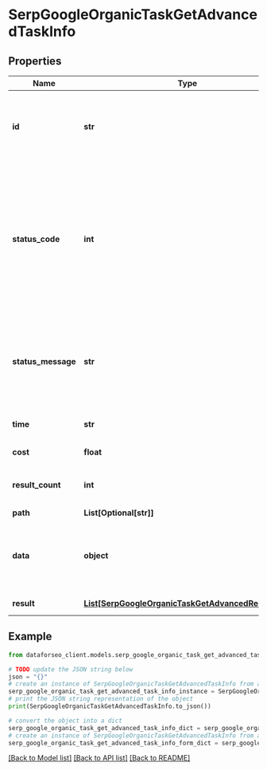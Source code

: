 # SerpGoogleOrganicTaskGetAdvancedTaskInfo


## Properties

Name | Type | Description | Notes
------------ | ------------- | ------------- | -------------
**id** | **str** | task identifier unique task identifier in our system in the UUID format | [optional] 
**status_code** | **int** | status code of the task generated by DataForSEO, can be within the following range: 10000-60000 you can find the full list of the response codes here | [optional] 
**status_message** | **str** | informational message of the task you can find the full list of general informational messages here | [optional] 
**time** | **str** | execution time, seconds | [optional] 
**cost** | **float** | total tasks cost, USD | [optional] 
**result_count** | **int** | number of elements in the result array | [optional] 
**path** | **List[Optional[str]]** | URL path | [optional] 
**data** | **object** | contains the same parameters that you specified in the POST request | [optional] 
**result** | [**List[SerpGoogleOrganicTaskGetAdvancedResultInfo]**](SerpGoogleOrganicTaskGetAdvancedResultInfo.md) | array of results | [optional] 

## Example

```python
from dataforseo_client.models.serp_google_organic_task_get_advanced_task_info import SerpGoogleOrganicTaskGetAdvancedTaskInfo

# TODO update the JSON string below
json = "{}"
# create an instance of SerpGoogleOrganicTaskGetAdvancedTaskInfo from a JSON string
serp_google_organic_task_get_advanced_task_info_instance = SerpGoogleOrganicTaskGetAdvancedTaskInfo.from_json(json)
# print the JSON string representation of the object
print(SerpGoogleOrganicTaskGetAdvancedTaskInfo.to_json())

# convert the object into a dict
serp_google_organic_task_get_advanced_task_info_dict = serp_google_organic_task_get_advanced_task_info_instance.to_dict()
# create an instance of SerpGoogleOrganicTaskGetAdvancedTaskInfo from a dict
serp_google_organic_task_get_advanced_task_info_form_dict = serp_google_organic_task_get_advanced_task_info.from_dict(serp_google_organic_task_get_advanced_task_info_dict)
```
[[Back to Model list]](../README.md#documentation-for-models) [[Back to API list]](../README.md#documentation-for-api-endpoints) [[Back to README]](../README.md)


